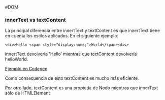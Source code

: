 #DOM

### innerText vs textContent
La principal diferencia entre innertText y textContent es que innertText tiene en cuenta los estilos aplicados.
En el siguiente ejemplo:
```
<div>Hello <span style="display:none;">World</span><div>
```
innertText devolvería 'Hello' mientras que textContent devolvería helloWorld.

[Ejemplo en Codepen](https://codepen.io/fonsirs/pen/gOmbmeX)

Como consecuencia de esto textContent es mucho más eficiente.

Por otro lado, textContent es una propieda de Nodo mientras que innerText sólo de HTMLElement